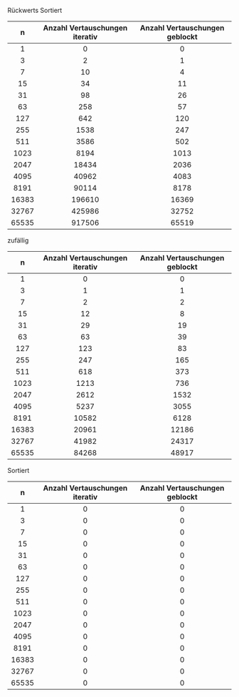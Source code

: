 
Rückwerts Sortiert

|   n    | Anzahl Vertauschungen iterativ        |      Anzahl Vertauschungen geblockt |
|:------:|:-------------------------------:|:-------------------------------:|
|  1 |0 |0 |
|  3 |2 |1 |
|  7 |10 |4 |
|  15 |34 |11 |
|  31 |98 |26 |
|  63 |258 |57 |
|  127 |642 |120 |
|  255 |1538 |247 |
|  511 |3586 |502 |
|  1023 |8194 |1013 |
|  2047 |18434 |2036 |
|  4095 |40962 |4083 |
|  8191 |90114 |8178 |
|  16383 |196610 |16369 |
|  32767 |425986 |32752 |
|  65535 |917506 |65519 |

zufällig

|   n    | Anzahl Vertauschungen iterativ        |      Anzahl Vertauschungen geblockt |
|:------:|:-------------------------------:|:-------------------------------:|
|  1 |0 |0 |
|  3 |1 |1 |
|  7 |2 |2 |
|  15 |12 |8 |
|  31 |29 |19 |
|  63 |63 |39 |
|  127 |123 |83 |
|  255 |247 |165 |
|  511 |618 |373 |
|  1023 |1213 |736 |
|  2047 |2612 |1532 |
|  4095 |5237 |3055 |
|  8191 |10582 |6128 |
|  16383 |20961 |12186 |
|  32767 |41982 |24317 |
|  65535 |84268 |48917 |

Sortiert

|   n    | Anzahl Vertauschungen iterativ        |      Anzahl Vertauschungen geblockt |
|:------:|:-------------------------------:|:-------------------------------:|
|  1 |0 |0 |
|  3 |0 |0 |
|  7 |0 |0 |
|  15 |0 |0 |
|  31 |0 |0 |
|  63 |0 |0 |
|  127 |0 |0 |
|  255 |0 |0 |
|  511 |0 |0 |
|  1023 |0 |0 |
|  2047 |0 |0 |
|  4095 |0 |0 |
|  8191 |0 |0 |
|  16383 |0 |0 |
|  32767 |0 |0 |
|  65535 |0 |0 |

